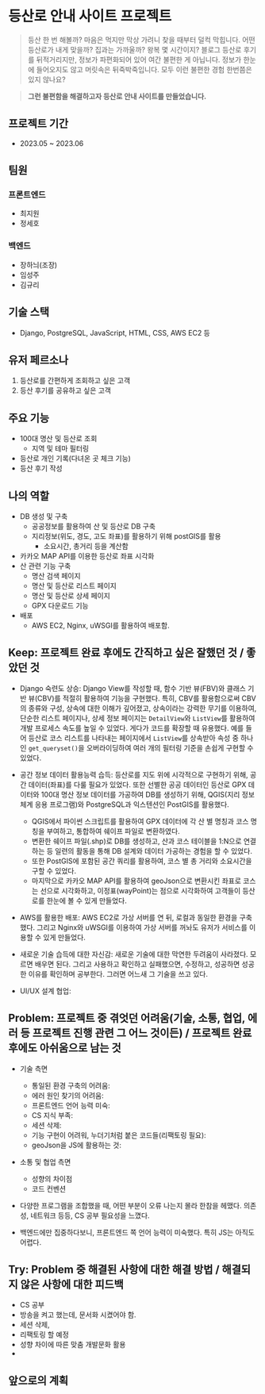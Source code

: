 # 등산로 안내 사이트 프로젝트
> 등산 한 번 해볼까? 마음은 먹지만 막상 가려니 찾을 때부터 덜컥 막힙니다. 어떤 등산로가 내게 맞을까? 집과는 가까울까? 왕복 몇 시간이지? 블로그 등산로 후기를 뒤적거리지만, 정보가 파편화되어 있어 여간 불편한 게 아닙니다. 정보가 한눈에 들어오지도 않고 머릿속은 뒤죽박죽입니다. 모두 이런 불편한 경험 한번쯤은 있지 않나요? 

> **그런 불편함을 해결하고자 등산로 안내 사이트를 만들었습니다.**

## 프로젝트 기간
- 2023.05 ~ 2023.06

## 팀원
### 프론트엔드
- 최지원
- 정세호
### 백엔드
- 장하늬(조장)
- 임성주
- 김규리

## 기술 스택
- Django, PostgreSQL, JavaScript, HTML, CSS, AWS EC2 등

## 유저 페르소나
1. 등산로를 간편하게 조회하고 싶은 고객
2. 등산 후기를 공유하고 싶은 고객

## 주요 기능
- 100대 명산 및 등산로 조회
  - 지역 및 테마 필터링
- 등산로 개인 기록(다녀온 곳 체크 기능)
- 등산 후기 작성

## 나의 역할
- DB 생성 및 구축
  - 공공정보를 활용하여 산 및 등산로 DB 구축
  - 지리정보(위도, 경도, 고도 좌표)를 활용하기 위해 postGIS를 활용
    - 소요시간, 총거리 등을 계산함
- 카카오 MAP API를 이용한 등산로 좌표 시각화
- 산 관련 기능 구축
  - 명산 검색 페이지
  - 명산 및 등산로 리스트 페이지
  - 명산 및 등산로 상세 페이지
  - GPX 다운로드 기능
- 배포
  - AWS EC2, Nginx, uWSGI를 활용하여 배포함.

## Keep: 프로젝트 완료 후에도 간직하고 싶은 잘했던 것 / 좋았던 것

- Django 숙련도 상승: Django View를 작성할 때, 함수 기반 뷰(FBV)와 클래스 기반 뷰(CBV)를 적절히 활용하여 기능을 구현했다. 특히, CBV를 활용함으로써 CBV의 종류와 구성, 상속에 대한 이해가 깊어졌고, 상속이라는 강력한 무기를 이용하여, 단순한 리스트 페이지나, 상세 정보 페이지는 `DetailView`와 `ListView`를 활용하여 개발 프로세스 속도를 높일 수 있었다. 게다가 코드를 확장할 때 유용했다. 예를 들어 등산로 코스 리스트를 나타내는 페이지에서 `ListView`를 상속받아 속성 중 하나인 `get_queryset()`을 오버라이딩하여 여러 개의 필터링 기준을 손쉽게 구현할 수 있었다.
- 공간 정보 데이터 활용능력 습득: 등산로를 지도 위에 시각적으로 구현하기 위해, 공간 데이터(좌표)를 다룰 필요가 있었다. 또한 선별한 공공 데이터인 등산로 GPX 데이터와 100대 명산 정보 데이터를 가공하여 DB를 생성하기 위해, QGIS(지리 정보 체계 응용 프로그램)와 PostgreSQL과 익스텐션인 PostGIS를 활용했다. 
  - QGIS에서 파이썬 스크립트를 활용하여 GPX 데이터에 각 산 별 명칭과 코스 명칭을 부여하고, 통합하여 쉐이프 파일로 변환하였다.
  - 변환한 쉐이프 파일(.shp)로 DB를 생성하고, 산과 코스 테이블을 1:N으로 연결하는 등 일련의 활동을 통해 DB 설계와 데이터 가공하는 경험을 할 수 있었다.
  - 또한 PostGIS에 포함된 공간 쿼리를 활용하여, 코스 별 총 거리와 소요시간을 구할 수 있었다.
  - 마지막으로 카카오 MAP API를 활용하여 geoJson으로 변환시킨 좌표로 코스는 선으로 시각화하고, 이정표(wayPoint)는 점으로 시각화하여 고객들이 등산로를 한눈에 볼 수 있게 만들었다.
- AWS를 활용한 배포: AWS EC2로 가상 서버를 연 뒤, 로컬과 동일한 환경을 구축했다. 그리고 Nginx와 uWSGI를 이용하여 가상 서버를 꺼놔도 유저가 서비스를 이용할 수 있게 만들었다. 
- 새로운 기술 습득에 대한 자신감: 새로운 기술에 대한 막연한 두려움이 사라졌다. 모르면 배우면 된다. 그리고 사용하고 확인하고 실패했으면, 수정하고, 성공하면 성공한 이유를 확인하며 공부한다. 그러면 어느새 그 기술을 쓰고 있다.

- UI/UX 설계 협업:

## Problem: 프로젝트 중 겪엇던 어려움(기술, 소통, 협업, 에러 등 프로젝트 진행 관련 그 어느 것이든) / 프로젝트 완료 후에도 아쉬움으로 남는 것
- 기술 측면
  - 통일된 환경 구축의 어려움:
  - 에러 원인 찾기의 어려움:
  - 프론트엔드 언어 능력 미숙:
  - CS 지식 부족:
  - 세션 삭제: 
  - 기능 구현이 어려워, 누더기처럼 붙은 코드들(리팩토링 필요):
  - geoJson을 JS에 활용하는 것:

- 소통 및 협업 측면
  - 성향의 차이점
  - 코드 컨벤션
- 다양한 프로그램을 조합했을 때, 어떤 부분이 오류 나는지 몰라 한참을 헤맸다. 의존성, 네트워크 등등, CS 공부 필요성을 느꼈다.
- 백엔드에만 집중하다보니, 프론트엔드 쪽 언어 능력이 미숙했다. 특히 JS는 아직도 어렵다.

## Try: Problem 중 해결된 사항에 대한 해결 방법 / 해결되지 않은 사항에 대한 피드백
- CS 공부
- 방송을 켜고 했는데, 문서화 시켰어야 함.
- 세션 삭제,
- 리팩토링 할 예정
- 성향 차이에 따른 맞춤 개발문화 활용
- 

## 앞으로의 계획
